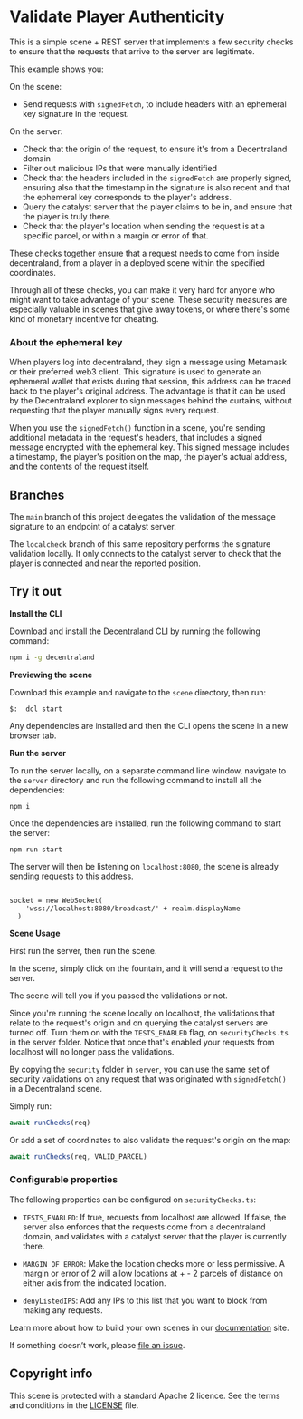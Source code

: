 # Validate Player Authenticity

This is a simple scene + REST server that implements a few security checks to ensure that the requests that arrive to the server are legitimate.

This example shows you:

On the scene:

- Send requests with `signedFetch`, to include headers with an ephemeral key signature in the request.

On the server:

- Check that the origin of the request, to ensure it's from a Decentraland domain
- Filter out malicious IPs that were manually identified
- Check that the headers included in the `signedFetch` are properly signed, ensuring also that the timestamp in the signature is also recent and that the ephemeral key corresponds to the player's address.
- Query the catalyst server that the player claims to be in, and ensure that the player is truly there.
- Check that the player's location when sending the request is at a specific parcel, or within a margin or error of that.

These checks together ensure that a request needs to come from inside decentraland, from a player in a deployed scene within the specified coordinates.

Through all of these checks, you can make it very hard for anyone who might want to take advantage of your scene. These security measures are especially valuable in scenes that give away tokens, or where there's some kind of monetary incentive for cheating.

### About the ephemeral key

When players log into decentraland, they sign a message using Metamask or their preferred web3 client. This signature is used to generate an ephemeral wallet that exists during that session, this address can be traced back to the player's original address. The advantage is that it can be used by the Decentraland explorer to sign messages behind the curtains, without requesting that the player manually signs every request.

When you use the `signedFetch()` function in a scene, you're sending additional metadata in the request's headers, that includes a signed message encrypted with the ephemeral key. This signed message includes a timestamp, the player's position on the map, the player's actual address, and the contents of the request itself.

## Branches

The `main` branch of this project delegates the validation of the message signature to an endpoint of a catalyst server.

The `localcheck` branch of this same repository performs the signature validation locally. It only connects to the catalyst server to check that the player is connected and near the reported position.

## Try it out

**Install the CLI**

Download and install the Decentraland CLI by running the following command:

```bash
npm i -g decentraland
```

**Previewing the scene**

Download this example and navigate to the `scene` directory, then run:

```
$:  dcl start
```

Any dependencies are installed and then the CLI opens the scene in a new browser tab.

**Run the server**

To run the server locally, on a separate command line window, navigate to the `server` directory and run the following command to install all the dependencies:

```
npm i
```

Once the dependencies are installed, run the following command to start the server:

```
npm run start
```

The server will then be listening on `localhost:8080`, the scene is already sending requests to this address.

```

socket = new WebSocket(
    'wss://localhost:8080/broadcast/' + realm.displayName
  )
```

**Scene Usage**

First run the server, then run the scene.

In the scene, simply click on the fountain, and it will send a request to the server.

The scene will tell you if you passed the validations or not.

Since you're running the scene locally on localhost, the validations that relate to the request's origin and on querying the catalyst servers are turned off. Turn them on with the `TESTS_ENABLED` flag, on `securityChecks.ts` in the server folder. Notice that once that's enabled your requests from localhost will no longer pass the validations.

By copying the `security` folder in `server`, you can use the same set of security validations on any request that was originated with `signedFetch()` in a Decentraland scene.

Simply run:

```ts
await runChecks(req)
```

Or add a set of coordinates to also validate the request's origin on the map:

```ts
await runChecks(req, VALID_PARCEL)
```

### Configurable properties

The following properties can be configured on `securityChecks.ts`:

- `TESTS_ENABLED`: If true, requests from localhost are allowed. If false, the server also enforces that the requests come from a decentraland domain, and validates with a catalyst server that the player is currently there.

- `MARGIN_OF_ERROR`: Make the location checks more or less permissive. A margin or error of 2 will allow locations at + - 2 parcels of distance on either axis from the indicated location.

- `denyListedIPS`: Add any IPs to this list that you want to block from making any requests.

Learn more about how to build your own scenes in our [documentation](https://docs.decentraland.org/) site.

If something doesn’t work, please [file an issue](https://github.com/decentraland-scenes/Awesome-Repository/issues/new).

## Copyright info

This scene is protected with a standard Apache 2 licence. See the terms and conditions in the [LICENSE](/LICENSE) file.
